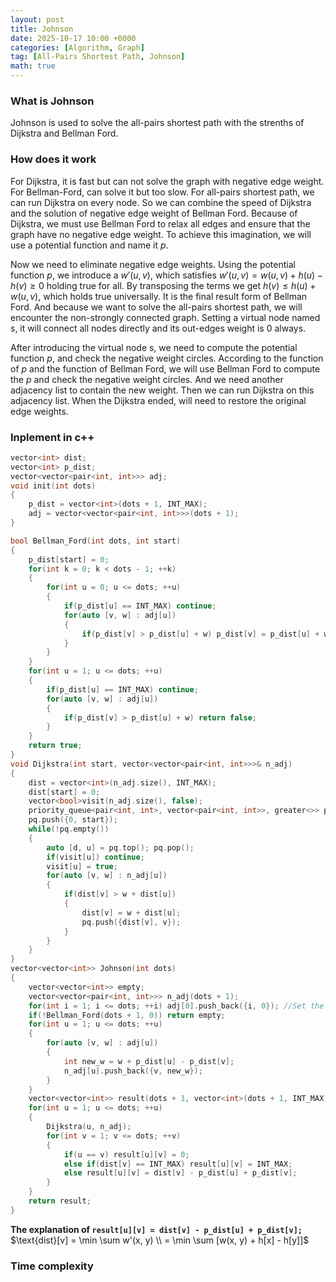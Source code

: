 ```yaml
---
layout: post
title: Johnson
date: 2025-10-17 10:00 +0000
categories: [Algorithm, Graph]
tag: [All-Pairs Shortest Path, Johnson]
math: true
---
```

### **What is Johnson**

Johnson is used to solve the all-pairs shortest path with the strenths of Dijkstra and Bellman Ford.

### **How does it work**

For Dijkstra, it is fast but can not solve the graph with negative edge weight. For Bellman-Ford, can solve it but too slow. For all-pairs shortest path, we can run Dijkstra on every node. So we can combine the speed of Dijkstra and the solution of negative edge weight of Bellman Ford. Because of Dijkstra, we must use Bellman Ford to relax all edges and ensure that the graph have no negative edge weight. To achieve this imagination, we will use a potential function and name it $p$.

Now we need to eliminate negative edge weights. Using the potential function $p$, we introduce a $w'(u,v)$, which satisfies $w'(u,v) = w(u,v) + h(u) - h(v) \ge 0$ holding true for all. By transposing the terms we get $h(v) \le h(u) + w(u, v)$, which holds true universally. It is the final result form of Bellman Ford. And because we want to solve the all-pairs shortest path, we will encounter the non-strongly connected graph. Setting a virtual node named s, it will connect all nodes directly and its out-edges weight is 0 always.

After introducing the virtual node s, we need to compute the potential function $p$, and check the negative weight circles. According to the function of $p$ and the function of Bellman Ford, we will use Bellman Ford to compute the $p$ and check the negative weight circles. And we need another adjacency list to contain the new weight. Then we can run Dijkstra on this adjacency list. When the Dijkstra ended, will need to restore the original edge weights.

### **Inplement in c++**

```c++
vector<int> dist;
vector<int> p_dist;
vector<vector<pair<int, int>>> adj;
void init(int dots)
{
    p_dist = vector<int>(dots + 1, INT_MAX);
    adj = vector<vector<pair<int, int>>>(dots + 1); 
}

bool Bellman_Ford(int dots, int start)
{
    p_dist[start] = 0;
    for(int k = 0; k < dots - 1; ++k)
    {
        for(int u = 0; u <= dots; ++u)
        {
            if(p_dist[u] == INT_MAX) continue;
            for(auto [v, w] : adj[u])
            {
                if(p_dist[v] > p_dist[u] + w) p_dist[v] = p_dist[u] + w;
            }
        }
    }
    for(int u = 1; u <= dots; ++u)
    {
        if(p_dist[u] == INT_MAX) continue;
        for(auto [v, w] : adj[u])
        {
            if(p_dist[v] > p_dist[u] + w) return false;
        }
    }
    return true;
}
void Dijkstra(int start, vector<vector<pair<int, int>>>& n_adj)
{
    dist = vector<int>(n_adj.size(), INT_MAX);
    dist[start] = 0;
    vector<bool>visit(n_adj.size(), false);
    priority_queue<pair<int, int>, vector<pair<int, int>>, greater<>> pq;
    pq.push({0, start});
    while(!pq.empty())
    {
        auto [d, u] = pq.top(); pq.pop();
        if(visit[u]) continue;
        visit[u] = true;
        for(auto [v, w] : n_adj[u])
        {
            if(dist[v] > w + dist[u])
            {
                dist[v] = w + dist[u];
                pq.push({dist[v], v});
            }
        }
    }
}
vector<vector<int>> Johnson(int dots)
{
    vector<vector<int>> empty;
    vector<vector<pair<int, int>>> n_adj(dots + 1); 
    for(int i = 1; i <= dots; ++i) adj[0].push_back({i, 0}); //Set the virtual node.
    if(!Bellman_Ford(dots + 1, 0)) return empty;
    for(int u = 1; u <= dots; ++u)
    {
        for(auto [v, w] : adj[u])
        {
            int new_w = w + p_dist[u] - p_dist[v];
            n_adj[u].push_back({v, new_w});
        }
    }
    vector<vector<int>> result(dots + 1, vector<int>(dots + 1, INT_MAX));
    for(int u = 1; u <= dots; ++u)
    {
        Dijkstra(u, n_adj);
        for(int v = 1; v <= dots; ++v)
        {
            if(u == v) result[u][v] = 0;
            else if(dist[v] == INT_MAX) result[u][v] = INT_MAX;
            else result[u][v] = dist[v] - p_dist[u] + p_dist[v]; 
        }
    }
    return result;
}
```

**The explanation of `result[u][v] = dist[v] - p_dist[u] + p_dist[v];`**
$\text{dist}[v] = \min \sum w'(x, y)
\\
= \min \sum [w(x, y) + h[x] - h[y]]$

### **Time complexity**
